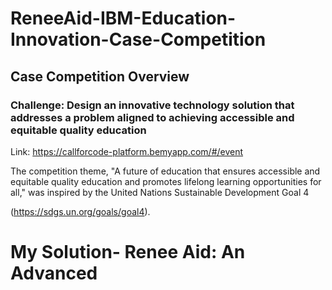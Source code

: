 # ReneeAid-IBM-Education-Innovation-Case-Competition
## Case Competition Overview
### Challenge: Design an innovative technology solution that addresses a problem aligned to achieving accessible and equitable quality education
Link: https://callforcode-platform.bemyapp.com/#/event

The competition theme, "A future of education that ensures accessible and equitable quality education and promotes lifelong learning opportunities for all," was inspired by the United Nations Sustainable Development Goal 4

(https://sdgs.un.org/goals/goal4).

# My Solution- Renee Aid: An Advanced 
